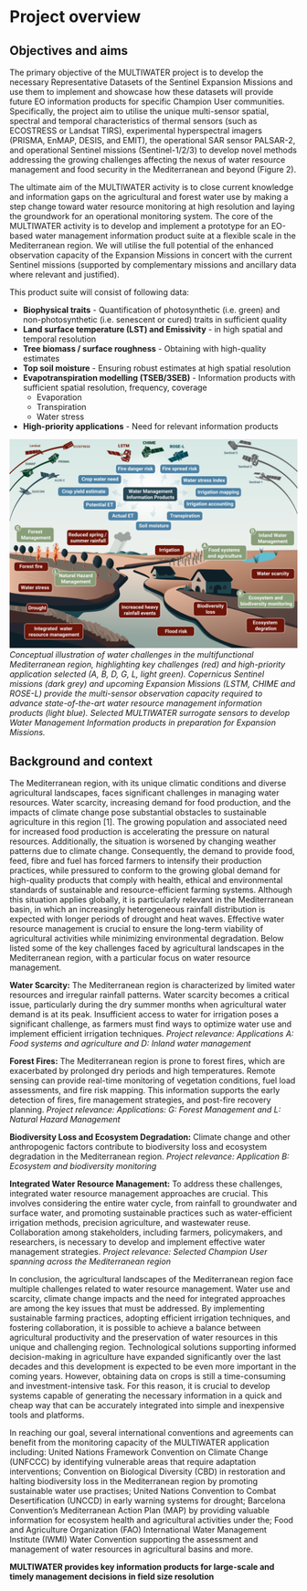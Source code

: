 # Project overview

## Objectives and aims

The primary objective of the MULTIWATER project is to develop the necessary Representative Datasets of the Sentinel Expansion Missions and use them to implement and showcase how these datasets will provide future EO information products for specific Champion User communities. Specifically, the project aim to utilise the unique multi-sensor spatial, spectral and temporal characteristics of thermal sensors (such as ECOSTRESS or Landsat TIRS), experimental hyperspectral imagers (PRISMA, EnMAP, DESIS, and EMIT), the operational SAR sensor PALSAR-2, and operational Sentinel missions (Sentinel-1/2/3) to develop novel methods addressing the growing challenges affecting the nexus of water resource management and food security in the Mediterranean and beyond (Figure 2).

The ultimate aim of the MULTIWATER activity is to close current knowledge and information gaps on the agricultural and forest water use by making a step change toward water resource monitoring at high resolution and laying the groundwork for an operational monitoring system. The core of the MULTIWATER activity is to develop and implement a prototype for an EO-based water management information product suite at a flexible scale in the Mediterranean region. We will utilise the full potential of the enhanced observation capacity of the Expansion Missions in concert with the current Sentinel missions (supported by complementary missions and ancillary data where relevant and justified).

This product suite will consist of following data:
- **Biophysical traits** - Quantification of photosynthetic (i.e. green) and non-photosynthetic (i.e. senescent or cured) traits in sufficient quality
- **Land surface temperature (LST) and Emissivity** - in high spatial and temporal resolution 
- **Tree biomass / surface roughness** - Obtaining with high-quality estimates 
- **Top soil moisture** - Ensuring robust estimates at high spatial resolution
- **Evapotranspiration modelling (TSEB/3SEB)** - Information products with sufficient spatial resolution, frequency, coverage
  - Evaporation
  - Transpiration
  - Water stress
- **High-priority applications** - Need for relevant information products

![Conceptual illustration of water challenges in the multifunctional Mediterranean region](images/2_MULTIWATER_system_challenges.jpg "Conceptual illustration of water challenges in the multifunctional Mediterranean region")
*Conceptual illustration of water challenges in the multifunctional Mediterranean region, highlighting key challenges (red) and high-priority application selected (A, B, D, G, L, light green). Copernicus Sentinel missions (dark grey) and upcoming Expansion Missions (LSTM, CHIME and ROSE-L) provide the multi-sensor observation capacity required to advance state-of-the-art water resource management information products (light blue). Selected MULTIWATER surrogate sensors to develop Water Management Information products in preparation for Expansion Missions.*

## Background and context
The Mediterranean region, with its unique climatic conditions and diverse agricultural landscapes, faces significant challenges in managing water resources. Water scarcity, increasing demand for food production, and the impacts of climate change pose substantial obstacles to sustainable agriculture in this region [1]. The growing population and associated need for increased food production is accelerating the pressure on natural resources. Additionally, the situation is worsened by changing weather patterns due to climate change. Consequently, the demand to provide food, feed, fibre and fuel has forced farmers to intensify their production practices, while pressured to conform to the growing global demand for high-quality products that comply with health, ethical and environmental standards of sustainable and resource-efficient farming systems. Although this situation applies globally, it is particularly relevant in the Mediterranean basin, in which an increasingly heterogeneous rainfall distribution is expected with longer periods of drought and heat waves. Effective water resource management is crucial to ensure the long-term viability of agricultural activities while minimizing environmental degradation. Below listed some of the key challenges faced by agricultural landscapes in the Mediterranean region, with a particular focus on water resource management.

**Water Scarcity:** The Mediterranean region is characterized by limited water resources and irregular rainfall patterns. Water scarcity becomes a critical issue, particularly during the dry summer months when agricultural water demand is at its peak. Insufficient access to water for irrigation poses a significant challenge, as farmers must find ways to optimize water use and implement efficient irrigation techniques. 
*Project relevance: Applications A: Food systems and agriculture and D: Inland water management*

**Forest Fires:** The Mediterranean region is prone to forest fires, which are exacerbated by prolonged dry periods and high temperatures. Remote sensing can provide real-time monitoring of vegetation conditions, fuel load assessments, and fire risk mapping. This information supports the early detection of fires, fire management strategies, and post-fire recovery planning. 
*Project relevance: Applications: G: Forest Management and L: Natural Hazard Management*

**Biodiversity Loss and Ecosystem Degradation:** Climate change and other anthropogenic factors contribute to biodiversity loss and ecosystem degradation in the Mediterranean region. 
*Project relevance: Application B: Ecosystem and biodiversity monitoring*

**Integrated Water Resource Management:** To address these challenges, integrated water resource management approaches are crucial. This involves considering the entire water cycle, from rainfall to groundwater and surface water, and promoting sustainable practices such as water-efficient irrigation methods, precision agriculture, and wastewater reuse. Collaboration among stakeholders, including farmers, policymakers, and researchers, is necessary to develop and implement effective water management strategies. 
*Project relevance: Selected Champion User spanning across the Mediterranean region*

In conclusion, the agricultural landscapes of the Mediterranean region face multiple challenges related to water resource management. Water use and scarcity, climate change impacts and the need for integrated approaches are among the key issues that must be addressed. By implementing sustainable farming practices, adopting efficient irrigation techniques, and fostering collaboration, it is possible to achieve a balance between agricultural productivity and the preservation of water resources in this unique and challenging region. Technological solutions supporting informed decision-making in agriculture have expanded significantly over the last decades and this development is expected to be even more important in the coming years. However, obtaining data on crops is still a time-consuming and investment-intensive task. For this reason, it is crucial to develop systems capable of generating the necessary information in a quick and cheap way that can be accurately integrated into simple and inexpensive tools and platforms.

In reaching our goal, several international conventions and agreements can benefit from the monitoring capacity of the MULTIWATER application including: United Nations Framework Convention on Climate Change (UNFCCC) by identifying vulnerable areas that require adaptation interventions; Convention on Biological Diversity (CBD) in restoration and halting biodiversity loss in the Mediterranean region by promoting sustainable water use practises; United Nations Convention to Combat Desertification (UNCCD) in early warning systems for drought; Barcelona Convention’s Mediterranean Action Plan (MAP) by providing valuable information for ecosystem health and agricultural activities under the; Food and Agriculture Organization (FAO) International Water Management Institute (IWMI) Water Convention supporting the assessment and management of water resources in agricultural basins and more.

**MULTIWATER provides key information products for large-scale and timely management decisions in field size resolution**
